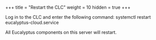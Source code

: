 +++
title = "Restart the CLC"
weight = 10
hidden = true
+++

Log in to the CLC and enter the following command: 
    systemctl restart eucalyptus-cloud.service

All Eucalyptus components on this server will restart. 